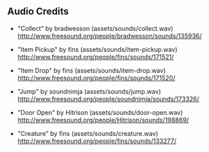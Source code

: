 ## Audio Credits ##
 * "Collect" by bradwesson (assets/sounds/collect.wav)
   http://www.freesound.org/people/bradwesson/sounds/135936/

 * "Item Pickup" by fins (assets/sounds/item-pickup.wav)
   http://www.freesound.org/people/fins/sounds/171521/

 * "Item Drop" by fins (assets/sounds/item-drop.wav)
   http://www.freesound.org/people/fins/sounds/171520/

 * "Jump" by soundnimja (assets/sounds/jump.wav)
   http://www.freesound.org/people/soundnimja/sounds/173326/

 * "Door Open" by Hitrison (assets/sounds/door-open.wav)
   http://www.freesound.org/people/Hitrison/sounds/198869/

 * "Creature" by fins (assets/sounds/creature.wav)
   http://www.freesound.org/people/fins/sounds/133277/